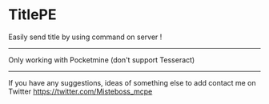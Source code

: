 # TitlePE
Easily send title by using command on server !

---
Only working with Pocketmine (don't support Tesseract)

---
If you have any suggestions, ideas of something else to add contact me on Twitter https://twitter.com/Misteboss_mcpe
